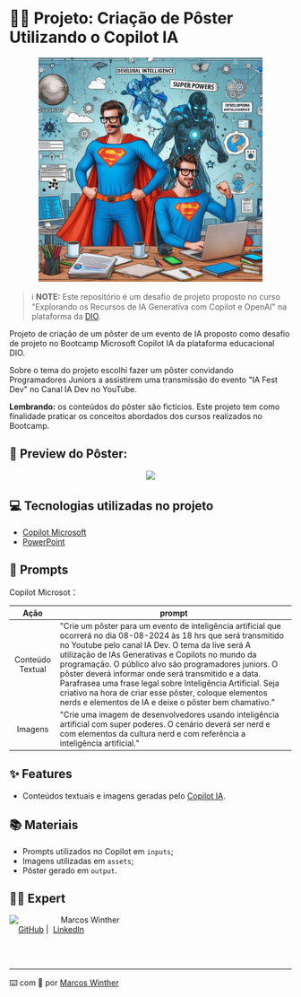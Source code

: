 # 👨‍💻 Projeto: Criação de Pôster Utilizando o Copilot IA


<p align="center">
<img 
    src="./assets/cover_1.png"
    width="400"  
/>
</p>


 > ℹ️ **NOTE:** Este repositório é um desafio de projeto proposto no curso "Explorando os Recursos de IA Generativa com Copilot e OpenAI" na plataforma da [DIO](https://dio.me).

Projeto de criação de um pôster de um evento de IA proposto como desafio de projeto no Bootcamp Microsoft Copilot IA da plataforma educacional DIO.

Sobre o tema do projeto escolhi fazer um pôster convidando Programadores Juniors a assistirem uma transmissão do evento "IA Fest Dev" no Canal IA Dev no YouTube. 

**Lembrando:** os conteúdos do pôster são fictícios. Este projeto tem como finalidade praticar os conceitos abordados dos cursos realizados no Bootcamp.

## 📖 Preview do Pôster:

<p align="center">
<img 
    src="./output/PÔSTER IA FEST DEV.png"
    width="400"  
/>
</p>


## 💻 Tecnologias utilizadas no projeto

- [Copilot Microsoft](https://copilot.microsoft.com/)
- [PowerPoint](https://www.microsoft.com/en/microsoft-365/powerpoint)

## 🧠 Prompts

Copilot Microsot：

|  Ação  | prompt                                                                                 |
| :----: | -------------------------------------------------------------------------------------- |
| Conteúdo Textual | "Crie um pôster para um evento de inteligência artificial que ocorrerá no dia 08-08-2024 às 18 hrs que será transmitido no Youtube pelo canal IA Dev. O tema da live será A utilização de IAs Generativas e Copilots no mundo da programação. O público alvo são programadores juniors. O pôster deverá informar onde será transmitido e a data. Parafrasea uma frase legal sobre Inteligência Artificial. Seja criativo na hora de criar esse pôster, coloque elementos nerds e elementos de IA e deixe o pôster bem chamativo." |
| Imagens | "Crie uma imagem de desenvolvedores usando inteligência artificial com super poderes. O cenário deverá ser nerd e com elementos da cultura nerd e com referência a inteligência artificial." |

## ✨ Features

- Conteúdos textuais e imagens geradas pelo [Copilot IA](https://copilot.microsoft.com/).

## 📚 Materiais

- Prompts utilizados no Copilot em `inputs`;
- Imagens utilizadas em `assets`;
- Pôster gerado em `output`.

## 👨‍💻 Expert

<p>
    <img 
      align=left 
      margin=10 
      width=80 
      src="https://avatars.githubusercontent.com/u/44624583?v=4"
    />
    <p>&nbsp&nbsp&nbspMarcos Winther<br>
    &nbsp&nbsp&nbsp
    <a href="https://github.com/MarcosWinther">
    GitHub</a>&nbsp;|&nbsp;
    <a href="https://www.linkedin.com/in/marcoswinthersilva/">LinkedIn</a>
    </p>
</p>
<br/><br/>

---

⌨️ com 💜 por [Marcos Winther](https://github.com/MarcosWinther)